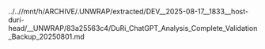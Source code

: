 ../..//mnt/h/ARCHIVE/.UNWRAP/extracted/DEV__2025-08-17__1833__host-duri-head/__UNWRAP/83a25563c4/DuRi_ChatGPT_Analysis_Complete_Validation_Backup_20250801.md